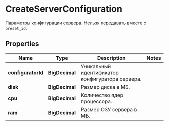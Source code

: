 

# CreateServerConfiguration

Параметры конфигурации сервера. Нельзя передавать вместе с `preset_id`.

## Properties

| Name | Type | Description | Notes |
|------------ | ------------- | ------------- | -------------|
|**configuratorId** | **BigDecimal** | Уникальный идентификатор конфигуратора сервера. |  |
|**disk** | **BigDecimal** | Размер диска в МБ. |  |
|**cpu** | **BigDecimal** | Количество ядер процессора. |  |
|**ram** | **BigDecimal** | Размер ОЗУ сервера в МБ. |  |



